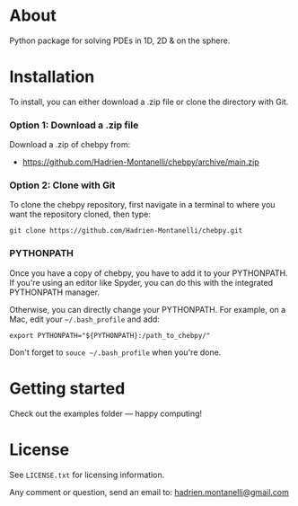 # About
Python package for solving PDEs in 1D, 2D & on the sphere.

# Installation

To install, you can either download a .zip file or clone the directory with Git.

### Option 1: Download a .zip file

Download a .zip of chebpy from:

- https://github.com/Hadrien-Montanelli/chebpy/archive/main.zip

### Option 2: Clone with Git

To clone the chebpy repository, first navigate in a terminal to where you want the repository cloned, then type:
```
git clone https://github.com/Hadrien-Montanelli/chebpy.git
```
### PYTHONPATH
Once you have a copy of chebpy, you have to add it to your PYTHONPATH. If you're using an editor like Spyder, you can do this with the integrated PYTHONPATH manager. 

Otherwise, you can directly change your PYTHONPATH. For example, on a Mac, edit your `~/.bash_profile` and add:
```
export PYTHONPATH="${PYTHONPATH}:/path_to_chebpy/"
```
Don't forget to `souce ~/.bash_profile` when you're done.

# Getting started 

Check out the examples folder &mdash; happy computing!

# License
See `LICENSE.txt` for licensing information.

Any comment or question, send an email to: hadrien.montanelli@gmail.com
